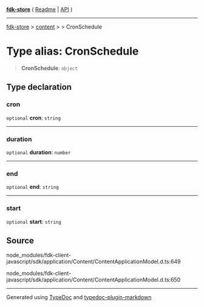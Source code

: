 [**fdk-store**](../../../README.md) ( [Readme](../../../README.md) \| [API](../../../API.md) )

---

[fdk-store](../../../API.md) > [content](../../README.md) > [<internal>](../README.md) > CronSchedule

# Type alias: CronSchedule

> **CronSchedule**: `object`

## Type declaration

### cron

`optional` **cron**: `string`

---

### duration

`optional` **duration**: `number`

---

### end

`optional` **end**: `string`

---

### start

`optional` **start**: `string`

## Source

node_modules/fdk-client-javascript/sdk/application/Content/ContentApplicationModel.d.ts:649

node_modules/fdk-client-javascript/sdk/application/Content/ContentApplicationModel.d.ts:650

---

Generated using [TypeDoc](https://typedoc.org/) and [typedoc-plugin-markdown](https://www.npmjs.com/package/typedoc-plugin-markdown)
